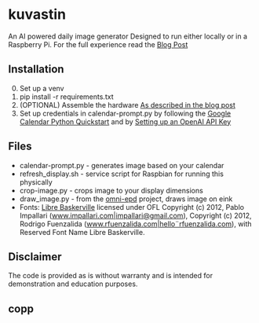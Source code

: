 # kuvastin
 An AI powered daily image generator
 Designed to run either locally or in a Raspberry Pi. 
 For the full experience read the [Blog Post](https://turunen.dev/2023/11/20/Kuvastin-Unhinged-AI-eink-display/)

## Installation
0. Set up a venv
1. pip install -r requirements.txt
2. (OPTIONAL) Assemble the hardware [As described in the blog post](https://turunen.dev/2023/11/20/Kuvastin-Unhinged-AI-eink-display/)
3. Set up credentials in calendar-prompt.py by following the [Google Calendar Python Quickstart](https://developers.google.com/calendar/api/quickstart/python) and by [Setting up an OpenAI API Key](https://platform.openai.com/docs/quickstart?context=python)

## Files
* calendar-prompt.py - generates image based on your calendar
* refresh_display.sh - service script for Raspbian for running this physically
* crop-image.py - crops image to your display dimensions
* draw_image.py - from the [omni-epd](https://github.com/robweber/omni-epd/blob/main/examples/basic_example/draw_image.py) project, draws image on eink
* Fonts: [Libre Baskerville](https://github.com/impallari/Libre-Baskerville) licensed under OFL Copyright (c) 2012, Pablo Impallari (www.impallari.com|impallari@gmail.com),  Copyright (c) 2012, Rodrigo Fuenzalida (www.rfuenzalida.com|hello¨rfuenzalida.com), with Reserved Font Name Libre Baskerville.

## Disclaimer
The code is provided as is without warranty and is intended for demonstration and education purposes.

## copp